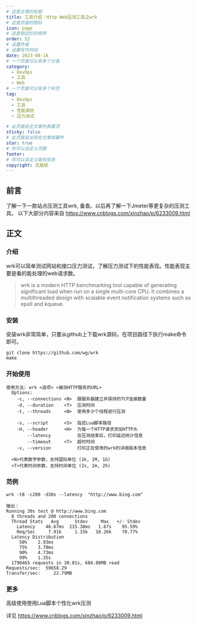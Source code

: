 ```yaml
---
# 这是文章的标题
title: 工具介绍：Http Web压测工具之wrk
# 这是页面的图标
icon: page
# 这是侧边栏的顺序
order: 52
# 设置作者
# 设置写作时间
date: 2023-08-16
# 一个页面可以有多个分类
category:
  - DevOps
  - 工具
  - Web
# 一个页面可以有多个标签
tag:
  - DevOps
  - 工具
  - 性能调优
  - 压力测试

# 此页面会在文章列表置顶
sticky: false
# 此页面会出现在文章收藏中
star: true
# 你可以自定义页脚
footer: 
# 你可以自定义版权信息
copyright: 无版权
---
```




## 前言

了解一下一款站点压测工具wrk, 备查。以后再了解一下Jmeter等更复杂的压测工具。
以下大部分内容来自 https://www.cnblogs.com/xinzhao/p/6233009.html 



## 正文

### 介绍

wrk可以简单测试网站和接口压力测试，了解压力测试下的性能表现。性能表现主要是看的能处理的web请求数。

>wrk is a modern HTTP benchmarking tool capable of generating significant load when run on a single multi-core CPU. It combines a multithreaded design with scalable event notification systems such as epoll and kqueue.



### 安装

安装wrk非常简单，只要从github上下载wrk源码，在项目路径下执行make命令即可。

```shell
git clone https://github.com/wg/wrk
make
```

### 开始使用


```
使用方法: wrk <选项> <被测HTTP服务的URL>                            
  Options:                                            
    -c, --connections <N>  跟服务器建立并保持的TCP连接数量  
    -d, --duration    <T>  压测时间           
    -t, --threads     <N>  使用多少个线程进行压测   
                                                      
    -s, --script      <S>  指定Lua脚本路径       
    -H, --header      <H>  为每一个HTTP请求添加HTTP头      
        --latency          在压测结束后，打印延迟统计信息   
        --timeout     <T>  超时时间     
    -v, --version          打印正在使用的wrk的详细版本信息
                                                      
  <N>代表数字参数，支持国际单位 (1k, 1M, 1G)
  <T>代表时间参数，支持时间单位 (2s, 2m, 2h)
```


### 范例

```shell
wrk -t8 -c200 -d30s --latency  "http://www.bing.com"

输出：
Running 30s test @ http://www.bing.com
  8 threads and 200 connections
  Thread Stats   Avg      Stdev     Max   +/- Stdev
    Latency    46.67ms  215.38ms   1.67s    95.59%
    Req/Sec     7.91k     1.15k   10.26k    70.77%
  Latency Distribution
     50%    2.93ms
     75%    3.78ms
     90%    4.73ms
     99%    1.35s 
  1790465 requests in 30.01s, 684.08MB read
Requests/sec:  59658.29
Transfer/sec:     22.79MB

```





### 更多

高级使用使用Lua脚本个性化wrk压测

详见  https://www.cnblogs.com/xinzhao/p/6233009.html